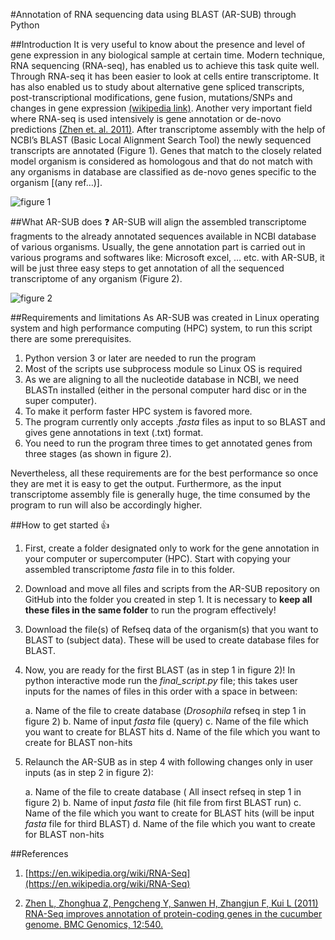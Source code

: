 #Annotation of RNA sequencing data using BLAST  (AR-SUB) through Python

##Introduction
It is very useful to know about the presence and level of gene expression in any biological sample at certain time. Modern technique, RNA sequencing (RNA-seq), has enabled us to achieve this task quite well. Through RNA-seq it has been easier to look at cells entire transcriptome. It has also enabled us to study about alternative gene spliced transcripts, post-transcriptional modifications, gene fusion, mutations/SNPs and changes in gene expression [(wikipedia link)](https://en.wikipedia.org/wiki/RNA-Seq ). Another very important field where RNA-seq is used intensively is gene annotation or de-novo predictions [(Zhen et. al. 2011)](http://bmcgenomics.biomedcentral.com/articles/10.1186/1471-2164-12-540).
After transcriptome assembly with the help of NCBI’s BLAST (Basic Local Alignment Search Tool) the newly sequenced transcripts are annotated (Figure 1). Genes that match to the closely related model organism is considered as homologous and that do not match with any organisms in database are classified as de-novo genes specific to the organism [(any ref…)].


![figure 1](https://drive.google.com/file/d/0BxzkwnChBt3-RGx2VTRkRXI1RlE/view?usp=sharing)


##What AR-SUB does :question:
AR-SUB will align the assembled transcriptome fragments to the already annotated sequences available in NCBI database of various organisms. Usually, the gene annotation part is carried out in various programs and softwares like: Microsoft excel, … etc. with AR-SUB, it will be just three easy steps to get annotation of all the sequenced transcriptome of any organism (Figure 2).

![figure 2](https://drive.google.com/file/d/0BxzkwnChBt3-SC1fV24xclMtLTA/view?usp=sharing)


##Requirements and limitations
As AR-SUB was created in Linux operating system and high performance computing (HPC) system, to run this script there are some prerequisites. 

1.	Python version 3 or later are needed to run the program
2.	Most of the scripts use subprocess module so Linux OS is required 
3.	As we are aligning to all the nucleotide database in NCBI, we need BLASTn installed (either in the personal computer hard disc or in the super computer). 
4.	To make it perform faster HPC system is favored more.
5.	The program currently only accepts .*fasta* files as input to so BLAST and gives gene annotations in text (.txt) format.
6.	You need to run the program three times to get annotated genes from three stages (as shown in figure 2). 

Nevertheless, all these requirements are for the best performance so once they are met it is easy to get the output. Furthermore, as the input transcriptome assembly file is generally huge, the time consumed by the program to run will also be accordingly higher.


##How to get started  :+1:

1.	First, create a folder designated only to work for the gene annotation in your computer or supercomputer (HPC). Start with copying your assembled transcriptome *fasta* file in to this folder.
2.	Download and move all files and scripts from the AR-SUB repository on GitHub into the folder you created in step 1. It is necessary to **keep all these files in the same folder** to run the program effectively!
3.	Download the file(s) of Refseq data of the organism(s) that you want to BLAST to (subject data). These will be used to create database files for BLAST.
4.	Now, you are ready for the first BLAST (as in step 1 in figure 2)! In python interactive mode run the *final_script.py* file; this takes user inputs for the names of files in this order with a space in between:

     a.	Name of the file to create database (*Drosophila* refseq in step 1 in figure 2)
      b.	Name of input *fasta* file (query)
      c.	Name of the file which you want to create for BLAST hits
     d.	Name of the file which you want to create for BLAST non-hits


5.	Relaunch the AR-SUB as in step 4 with following changes only in user inputs (as in step 2 in figure 2):

      a.	Name of the file to create database ( All insect refseq in step 1 in figure 2)
      b.	Name of input *fasta* file (hit file from first BLAST run)
      c.	Name of the file which you want to create for BLAST hits (will be input *fasta*     file for third BLAST)
     d.	Name of the file which you want to create for BLAST non-hits
 

##References 
1.	[https://en.wikipedia.org/wiki/RNA-Seq](https://en.wikipedia.org/wiki/RNA-Seq)

2.	[Zhen L,  Zhonghua Z, Pengcheng Y, Sanwen H, Zhangjun F, Kui L  (2011) RNA-Seq improves annotation of protein-coding genes in the cucumber genome. BMC Genomics, 12:540.](http://bmcgenomics.biomedcentral.com/articles/10.1186/1471-2164-12-540)
